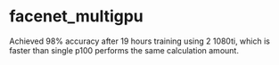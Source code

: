 # facenet_multigpu

Achieved 98% accuracy after 19 hours training using 2 1080ti, which is faster than single p100 performs the same calculation amount.
